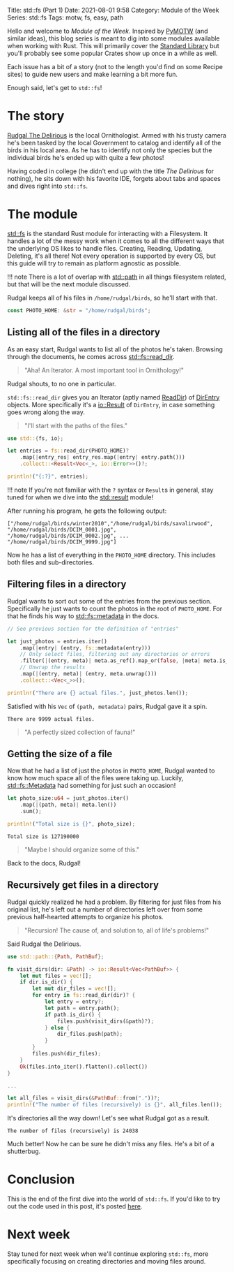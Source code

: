 Title: std::fs (Part 1)
Date: 2021-08-01 9:58
Category: Module of the Week
Series: std::fs
Tags: motw, fs, easy, path

Hello and welcome to *Module of the Week*. Inspired by [PyMOTW](https://pymotw.com/3/) (and similar ideas), this blog series is meant to dig into some modules available when working with Rust. This will primarily cover the [Standard Library](https://doc.rust-lang.org/std/index.html#modules) but you'll probably see some popular Crates show up once in a while as well.

Each issue has a bit of a story (not to the length you'd find on some Recipe sites) to guide new users and make learning a bit more fun.

Enough said, let's get to `std::fs`!

<!-- more -->

# The story

[Rudgal The Delirious](https://www.fantasynamegenerators.com/dnd-orc-names.php) is the local Ornithologist. Armed with his trusty camera he's been tasked by the local Government to catalog and identify all of the birds in his local area. As he has to identify not only the species but the individual birds he's ended up with quite a few photos!

Having coded in college (he didn't end up with the title *The Delirious* for nothing), he sits down with his favorite IDE, forgets about tabs and spaces and dives right into `std::fs`.

# The module

[std::fs](https://doc.rust-lang.org/std/fs/index.html) is the standard Rust module for interacting with a Filesystem. It handles a lot of the messy work when it comes to all the different ways that the underlying OS likes to handle files. Creating, Reading, Updating, Deleting, it's all there! Not every operation is supported by every OS, but this guide will try to remain as platform agnostic as possible. 

!!! note
    There is a lot of overlap with [std::path](rdoc::std::path::index) in all things filesystem related, but that will be the next module discussed.

Rudgal keeps all of his files in `/home/rudgal/birds`, so he'll start with that.

``` rust
const PHOTO_HOME: &str = "/home/rudgal/birds";
```

## Listing all of the files in a directory

As an easy start, Rudgal wants to list all of the photos he's taken. Browsing through the documents, he comes across [std::fs::read_dir](rdoc>std::fs::fn.read_dir).

> "Aha! An Iterator. A most important tool in Ornithology!" 

Rudgal shouts, to no one in particular.

`std::fs::read_dir` gives you an Iterator (aptly named [ReadDir](rdoc>std::fs::struct.ReadDir)) of [DirEntry](rdoc>std::fs::struct.DirEntry) objects. More specifically it's a [io::Result](rdoc>std::io::type.Result) of `DirEntry`, in case something goes wrong along the way.

> "I'll start with the paths of the files."

``` rust
use std::{fs, io};

let entries = fs::read_dir(PHOTO_HOME)?
    .map(|entry_res| entry_res.map(|entry| entry.path()))
    .collect::<Result<Vec<_>, io::Error>>()?;

println!("{:?}", entries);
```

!!! note
    If you're not familiar with the `?` syntax or `Result`s in general, stay tuned for when we dive into the [std::result](rdoc>std::result::index) module!

After running his program, he gets the following output:

``` shell
["/home/rudgal/birds/winter2010","/home/rudgal/birds/savalirwood", "/home/rudgal/birds/DCIM_0001.jpg", "/home/rudgal/birds/DCIM_0002.jpg", ... "/home/rudgal/birds/DCIM_9999.jpg"]
```

Now he has a list of everything in the `PHOTO_HOME` directory. This includes both files and sub-directories.

## Filtering files in a directory

Rudgal wants to sort out some of the entries from the previous section. Specifically he just wants to count the photos in the root of `PHOTO_HOME`. For that he finds his way to [std::fs::metadata](rdoc>std::fs::fn.metadata) in the docs.

``` rust
// See previous section for the definition of "entries"

let just_photos = entries.iter()
    .map(|entry| (entry, fs::metadata(entry)))
    // Only select files, filtering out any directories or errors
    .filter(|(entry, meta)| meta.as_ref().map_or(false, |meta| meta.is_file()))
    // Unwrap the results
    .map(|(entry, meta)| (entry, meta.unwrap()))
    .collect::<Vec<_>>();

println!("There are {} actual files.", just_photos.len());
```

Satisfied with his `Vec` of `(path, metadata)` pairs, Rudgal gave it a spin.

``` shell
There are 9999 actual files.
```

> "A perfectly sized collection of fauna!"

## Getting the size of a file

Now that he had a list of just the photos in `PHOTO_HOME`, Rudgal wanted to know how much space all of the files were taking up. Luckily, [std::fs::Metadata](rdoc>std::fs::struct.Metadata) had something for just such an occasion!

``` rust
let photo_size:u64 = just_photos.iter()
    .map(|(path, meta)| meta.len())
    .sum();

println!("Total size is {}", photo_size);
```

``` shell
Total size is 127190000
```

> "Maybe I should organize some of this."

Back to the docs, Rudgal!

## Recursively get files in a directory

Rudgal quickly realized he had a problem. By filtering for just files from his original list, he's left out a number of directories left over from some previous half-hearted attempts to organize his photos.

> "Recursion! The cause of, and solution to, all of life's problems!"

Said Rudgal the Delirious.

``` rust
use std::path::{Path, PathBuf};

fn visit_dirs(dir: &Path) -> io::Result<Vec<PathBuf>> {
    let mut files = vec![];
    if dir.is_dir() {
        let mut dir_files = vec![];
        for entry in fs::read_dir(dir)? {
            let entry = entry?;
            let path = entry.path();
            if path.is_dir() {
                files.push(visit_dirs(&path)?);
            } else {
                dir_files.push(path);
            }
        }
        files.push(dir_files);
    }
    Ok(files.into_iter().flatten().collect())
}

...

let all_files = visit_dirs(&PathBuf::from("."))?;
println!("The number of files (recursively) is {}", all_files.len());
```

It's directories all the way down! Let's see what Rudgal got as a result.

``` shell
The number of files (recursively) is 24038
```

Much better! Now he can be sure he didn't miss any files. He's a bit of a shutterbug.

# Conclusion

This is the end of the first dive into the world of `std::fs`. If you'd like to try out the code used in this post, it's posted [here](src>rmotw/examples/std_fs_1.rs).

# Next week

Stay tuned for next week when we'll continue exploring `std::fs`, more specifically focusing on creating directories and moving files around.